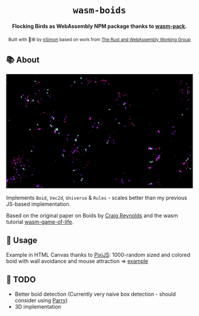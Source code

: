 <div align="center">

  <h1><code>wasm-boids</code></h1>

  <strong>Flocking Birds as WebAssembly NPM package thanks to <a href="https://github.com/rustwasm/wasm-pack">wasm-pack</a>.</strong>

  <sub>Built with 🦀🕸 by <a href="https://nsimon.fr">nSimon</a> based on work from <a href="https://rustwasm.github.io/">The Rust and WebAssembly Working Group</a></sub>
</div>

## 📚 About

<img src="image.png">

Implements `Boid`, `Vec2d`, `Universe` & `Rules` - scales better than my previous JS-based implementation.

Based on the original paper on Boids by [Craig Reynolds](https://www.red3d.com/cwr/boids/) and the wasm tutorial [wasm-game-of-life](https://rustwasm.github.io/docs/book/game-of-life/introduction.html).

## 🚴 Usage

Example in HTML Canvas thanks to [PixiJS](https://pixijs.download/): 1000-random sized and colored boid with wall avoidance and mouse attraction => [example](./example)

## 📝 TODO

- Better boid detection (Currently very naive box detection - should consider using [Parry](https://github.com/dimforge/parry))
- 3D implementation